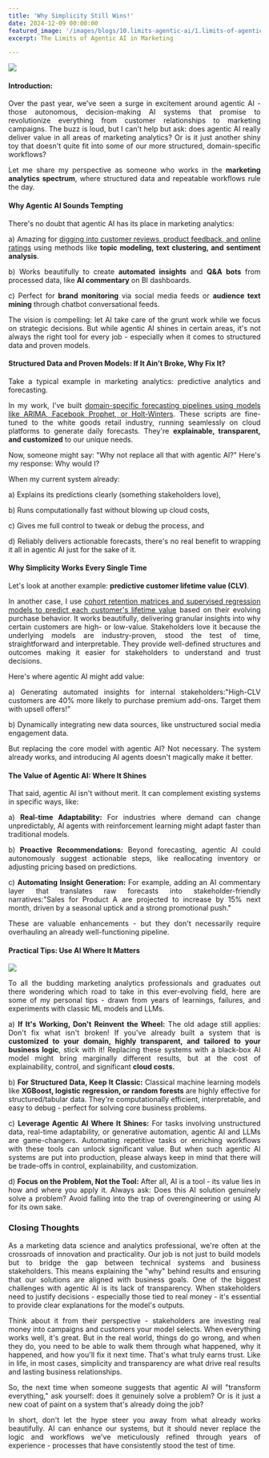 ```yaml
---
title: 'Why Simplicity Still Wins!'
date: 2024-12-09 00:00:00
featured_image: '/images/blogs/10.limits-agentic-ai/1.limits-of-agentic-ai.jpg'
excerpt: The Limits of Agentic AI in Marketing

---
```



<style>
body {
text-align: justify}
</style>

![](/images/blogs/10.limits-agentic-ai/1.limits-of-agentic-ai.jpg)

#### Introduction:

Over the past year, we've seen a surge in excitement around agentic AI - those autonomous, decision-making AI systems that promise to revolutionize everything from customer relationships to marketing campaigns. The buzz is loud, but I can't help but ask: does agentic AI really deliver value in all areas of marketing analytics? Or is it just another shiny toy that doesn't quite fit into some of our more structured, domain-specific workflows?

Let me share my perspective as someone who works in the **marketing analytics spectrum**, where structured data and repeatable workflows rule the day.

#### Why Agentic AI Sounds Tempting

There's no doubt that agentic AI has its place in marketing analytics:

a)  Amazing for [digging into customer reviews, product feedback, and online ratings](https://srees.org/project/review-nlp) using methods like **topic modeling, text clustering, and sentiment analysis**.

b) Works beautifully to create **automated insights** and **Q&A bots** from processed data, like **AI commentary** on BI dashboards.

c) Perfect for **brand monitoring** via social media feeds or **audience text mining** through chatbot conversational feeds.

The vision is compelling: let AI take care of the grunt work while we focus on strategic decisions. But while agentic AI shines in certain areas, it's not always the right tool for every job - especially when it comes to structured data and proven models.


#### Structured Data and Proven Models: If It Ain't Broke, Why Fix It?

Take a typical example in marketing analytics: predictive analytics and forecasting.

In my work, I've built [domain-specific forecasting pipelines using models like ARIMA, Facebook Prophet, or Holt-Winters](https://srees.org/project/predict-sales). These scripts are fine-tuned to the white goods retail industry, running seamlessly on cloud platforms to generate daily forecasts. They're **explainable, transparent, and customized** to our unique needs.


Now, someone might say: "Why not replace all that with agentic AI?" Here's my response: Why would I?

When my current system already:

a) Explains its predictions clearly (something stakeholders love),

b) Runs computationally fast without blowing up cloud costs,

c) Gives me full control to tweak or debug the process, and

d) Reliably delivers actionable forecasts, there's no real benefit to wrapping it all in agentic AI just for the sake of it.


#### Why Simplicity Works Every Single Time

Let's look at another example: **predictive customer lifetime value (CLV)**.

In another case, I use [cohort retention matrices and supervised regression models to predict each customer's lifetime value](https://srees.org/project/predict-cltv) based on their evolving purchase behavior. It works beautifully, delivering granular insights into why certain customers are high- or low-value. Stakeholders love it because the underlying models are industry-proven, stood the test of time, straightforward and interpretable. They provide well-defined structures and outcomes making it easier for stakeholders to understand and trust decisions.


Here's where agentic AI might add value:

a) Generating automated insights for internal stakeholders:"High-CLV customers are 40% more likely to purchase premium add-ons. Target them with upsell offers!"

b) Dynamically integrating new data sources, like unstructured social media engagement data.

But replacing the core model with agentic AI? Not necessary. The system already works, and introducing AI agents doesn't magically make it better.

#### The Value of Agentic AI: Where It Shines

That said, agentic AI isn't without merit. It can complement existing systems in specific ways, like:

a) **Real-time Adaptability:** For industries where demand can change unpredictably, AI agents with reinforcement learning might adapt faster than traditional models.

b) **Proactive Recommendations:** Beyond forecasting, agentic AI could autonomously suggest actionable steps, like reallocating inventory or adjusting pricing based on predictions.

c) **Automating Insight Generation:** For example, adding an AI commentary layer that translates raw forecasts into stakeholder-friendly narratives:"Sales for Product A are projected to increase by 15% next month, driven by a seasonal uptick and a strong promotional push."


These are valuable enhancements - but they don't necessarily require overhauling an already well-functioning pipeline.


#### Practical Tips: Use AI Where It Matters

![](/images/blogs/10.limits-agentic-ai/2.limits-of-agentic-ai.png)


To all the budding marketing analytics professionals and graduates out there wondering which road to take in this ever-evolving field, here are some of my personal tips - drawn from years of learnings, failures, and experiments with classic ML models and LLMs.

a) **If It's Working, Don't Reinvent the Wheel:** The old adage still applies: Don't fix what isn't broken! If you've already built a system that is **customized to your domain, highly transparent, and tailored to your business logic**, stick with it! Replacing these systems with a black-box AI model might bring marginally different results, but at the cost of explainability, control, and significant **cloud costs.**

b) **For Structured Data, Keep It Classic:** Classical machine learning models like **XGBoost, logistic regression, or random forests** are highly effective for structured/tabular data. They're computationally efficient, interpretable, and easy to debug - perfect for solving core business problems.

c) **Leverage Agentic AI Where It Shines:** For tasks involving unstructured data, real-time adaptability, or generative automation, agentic AI and LLMs are game-changers. Automating repetitive tasks or enriching workflows with these tools can unlock significant value. But when such agentic AI systems are put into production, please always keep in mind that there will be trade-offs in control, explainability, and customization.

d) **Focus on the Problem, Not the Tool:** After all, AI is a tool - its value lies in how and where you apply it. Always ask: Does this AI solution genuinely solve a problem? Avoid falling into the trap of overengineering or using AI for its own sake.

### Closing Thoughts

As a marketing data science and analytics professional, we're often at the crossroads of innovation and practicality. Our job is not just to build models but to bridge the gap between technical systems and business stakeholders. This means explaining the "why" behind results and ensuring that our solutions are aligned with business goals. One of the biggest challenges with agentic AI is its lack of transparency. When stakeholders need to justify decisions - especially those tied to real money - it's essential to provide clear explanations for the model's outputs.

Think about it from their perspective - stakeholders are investing real money into campaigns and customers your model selects. When everything works well, it's great. But in the real world, things do go wrong, and when they do, you need to be able to walk them through what happened, why it happened, and how you'll fix it next time. That's what truly earns trust. Like in life, in most cases, simplicity and transparency are what drive real results and lasting business relationships.

So, the next time when someone suggests that agentic AI will "transform everything," ask yourself: does it genuinely solve a problem? Or is it just a new coat of paint on a system that's already doing the job?

In short, don't let the hype steer you away from what already works beautifully. AI can enhance our systems, but it should never replace the logic and workflows we've meticulously refined through years of experience - processes that have consistently stood the test of time.